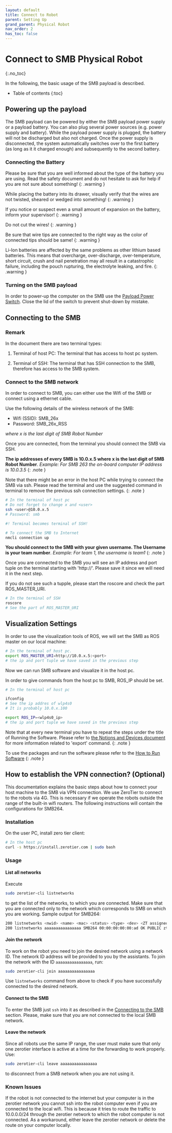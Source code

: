 ```yaml
---
layout: default
title: Connect to Robot
parent: Setting Up
grand_parent: Physical Robot
nav_order: 2
has_toc: false
---
```


# Connect to SMB Physical Robot
{:.no_toc}

In the following, the basic usage of the SMB payload is described.

* Table of contents
{:toc}

## Powering up the payload
The SMB payload can be powered by either the SMB payload power supply or a payload battery. You can also plug several power sources (e.g. power supply and battery). While the payload power supply is plugged, the battery will not be discharged but also not charged. Once the power supply is disconnected, the system automatically switches over to the first battery (as long as it it charged enough) and subsequently to the second battery.

### Connecting the Battery
Please be sure that you are well informed about the type of the battery you are using. Read the safety document and do not hesitate to ask for help if you are not sure about something!
{: .warning }

While placing the battery into its drawer, visually verify that the wires are not twisted, sheared or wedged into something!
{: .warning }

If you notice or suspect even a small amount of expansion on the battery, inform your supervisor!
{: .warning }

Do not cut the wires!
{: .warning }

Be sure that wire tips are connected to the right way as the color of connected tips should be same! 
{: .warning }

Li-Ion batteries are affected by the same problems as other lithium based batteries. This means that overcharge, over-discharge, over-temperature, short circuit, crush and nail penetration may all result in a catastrophic failure, including the pouch rupturing, the electrolyte leaking, and fire.
{: .warning }

### Turning on the SMB payload
In order to power-up the computer on the SMB use the [Payload Power Switch](../images/SMB_Backpanel.png). Close the lid of the switch to prevent shut-down by mistake.

## Connecting to the SMB 

### Remark
In the document there are two terminal types:

1. Terminal of host PC: The terminal that has access to host pc system.
   
2. Terminal of SSH: The terminal that has SSH connection to the SMB, therefore has access to the SMB system.

### Connect to the SMB network
In order to connect to SMB, you can either use the Wifi of the SMB or connect using a ethernet cable.

Use the following details of the wireless network of the SMB: 
  * Wifi (SSID): SMB_26x
  * Password: SMB_26x_RSS
  
*where x is the last digit of SMB Robot Number*


Once you are connected, from the terminal you should connect the SMB via SSH. 

**The ip addresses of every SMB is 10.0.x.5 where x is the last digit of SMB Robot Number**.
*Example: For SMB 263 the on-board computer IP address is 10.0.3.5*
{: .note }




Note that there might be an error in the host PC while trying to connect the SMB via ssh. Please read the terminal and use the suggested command in terminal to remove the previous ssh connection settings. 
{: .note }

```bash
# In the terminal of host pc
# Do not forget to change x and <user>
ssh <user>@10.0.x.5
# Password: smb

#! Terminal becomes terminal of SSH! 

# To connect the SMB to Internet 
nmcli connection up
```

**You should connect to the SMB with your given username. The Username is your team number**.
*Example: For team 1, the username is team1*
{: .note }


Once you are connected to the SMB you will see an IP address and port tuple on the terminal starting with 'http://'. Please save it since we will need it in the next step. 

If you do not see such a tupple, please start the roscore and check the part ROS_MASTER_URI.

```bash
# In the terminal of SSH
roscore
# See the part of ROS_MASTER_URI
```


## Visualization Settings

In order to use the visualization tools of ROS, we will set the SMB as ROS master on our local machine:

```bash
# In the terminal of host pc. 
export ROS_MASTER_URI=http://10.0.x.5:<port>
# the ip and port tuple we have saved in the previous step  
```

Now we can run SMB software and visualize it in the host pc. 

In order to give commands from the host pc to SMB, ROS_IP should be set. 

```bash
# In the terminal of host pc

ifconfig
# See the ip addres of wlp4s0
# It is probably 10.0.x.100

export ROS_IP=<wlp4s0_ip>
# the ip and port tuple we have saved in the previous step  
```

Note that at every new terminal you have to repeat the steps under the title of Running the Software. Please refer to [the Notions and Devices document](../NotionsAndDevices.md) for more information related to 'export' command.
{: .note }

To use the packages and run the software please refer to the [How to Run Software](../core-software/HowToRunSoftware.md)
{: .note }


## How to establish the VPN connection? (Optional)

This documentation explains the basic steps about how to connect your host machine to the SMB via VPN connection. We use ZeroTier to connect to the robots via 4G. This is necessary if we operate the robots outside the range of the built-in wifi routers.
The following instructions will contain the configurations for SMB264.

### Installation

On the user PC, install zero tier client:

```bash
# In the host pc
curl -s https://install.zerotier.com | sudo bash
```

### Usage

#### List all networks

Execute
```bash
sudo zerotier-cli listnetworks
```
to get the list of the networks, to which you are connected. Make sure that you are connected only to the network which corresponds to SMB on which you are working. Sample output for SMB264:

```bash
200 listnetworks <nwid> <name> <mac> <status> <type> <dev> <ZT assigned ips>
200 listnetworks aaaaaaaaaaaaaaaa SMB264 00:00:00:00:00:ad OK PUBLIC zthnhbsdox 00.000.00.00/00
```

#### Join the network
To work on the robot you need to join the desired network using a network ID. The network ID address will be provided to you by the assistants. To join the network with the ID `aaaaaaaaaaaaaaaa`, run:
```bash
sudo zerotier-cli join aaaaaaaaaaaaaaaa
```
Use `listnetworks` command from above to check if you have successfully connected to the desired network.


#### Connect to the SMB
To enter the SMB just `ssh` into it as described in the [Connecting to the SMB](HowToConnectToSMB.md) section. Please, make sure that you are not connected to the local SMB network.

#### Leave the network
Since all robots use the same IP range, the user must make sure that only one zerotier interface is active at a time for the forwarding to work properly. Use:
```bash
sudo zerotier-cli leave aaaaaaaaaaaaaaaa
```
to disconnect from a SMB network when you are not using it.

### Known Issues
If the robot is not connected to the internet but your computer is in the zerotier network you cannot ssh into the robot computer even if you are connected to the local wifi. This is because it tries to route the traffic to 10.0.0.0/24 through the zerotier network to which the robot computer is not connected. As a workaround, either leave the zerotier network or delete the route on your computer locally.
